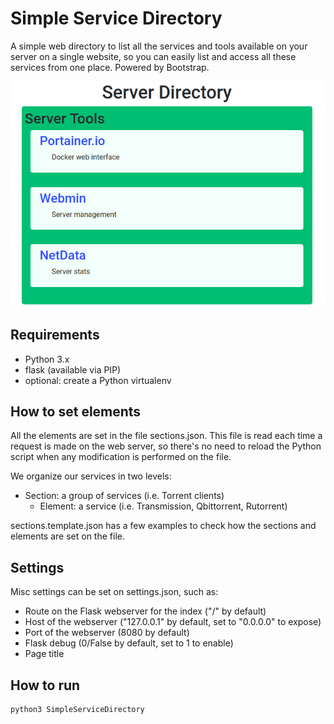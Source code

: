 # Simple Service Directory

A simple web directory to list all the services and tools available on your server on a single website, so you can easily list and access all these services from one place. Powered by Bootstrap.

![Screenshot](screenshot.png)

## Requirements

* Python 3.x
* flask (available via PIP)
* optional: create a Python virtualenv

## How to set elements

All the elements are set in the file sections.json. This file is read each time a request is made on the web server, so there's no need to reload the Python script when any modification is performed on the file.

We organize our services in two levels:

* Section: a group of services (i.e. Torrent clients)
  * Element: a service (i.e. Transmission, Qbittorrent, Rutorrent)

sections.template.json has a few examples to check how the sections and elements are set on the file.

## Settings

Misc settings can be set on settings.json, such as:

* Route on the Flask webserver for the index ("/" by default)
* Host of the webserver ("127.0.0.1" by default, set to "0.0.0.0" to expose)
* Port of the webserver (8080 by default)
* Flask debug (0/False by default, set to 1 to enable)
* Page title

## How to run

```sh
python3 SimpleServiceDirectory
```
